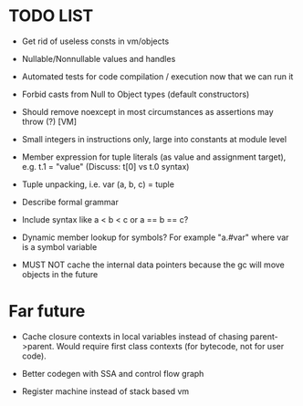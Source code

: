 TODO LIST
=========

- Get rid of useless consts in vm/objects

- Nullable/Nonnullable values and handles

- Automated tests for code compilation / execution now that we can run it

- Forbid casts from Null to Object types (default constructors)

- Should remove noexcept in most circumstances as assertions may throw (?) [VM]

- Small integers in instructions only, large into constants at module level

- Member expression for tuple literals (as value and assignment target),
  e.g. t.1 = "value" (Discuss: t[0] vs t.0 syntax)

- Tuple unpacking, i.e. var (a, b, c) = tuple

- Describe formal grammar

- Include syntax like a < b < c or a == b == c?

- Dynamic member lookup for symbols? For example "a.#var" where var is a symbol variable

- MUST NOT cache the internal data pointers because the gc will move objects in the future

Far future
==========

- Cache closure contexts in local variables instead of chasing parent->parent.
  Would require first class contexts (for bytecode, not for user code).

- Better codegen with SSA and control flow graph

- Register machine instead of stack based vm
